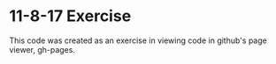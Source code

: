 # 11-8-17 Exercise

This code was created as an exercise in viewing code in github's page viewer, gh-pages.
